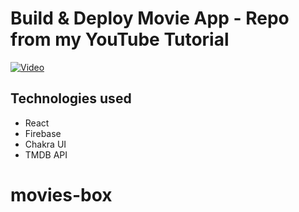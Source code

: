 # Build & Deploy Movie App - Repo from my YouTube Tutorial

[![Video](https://github.com/stefandjikic/movie-app-yt/assets/65912958/ef03ae73-1da2-49fa-a3d5-d0ebce7b75c8)
](https://youtu.be/eh8mpiN-7bA)

## Technologies used

- React
- Firebase
- Chakra UI
- TMDB API
# movies-box
